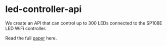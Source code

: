 # led-controller-api
We create an API that can control up to 300 LEDs connected to the SP108E LED WiFi controller.

Read the full [paper](https://github.com/user-attachments/files/17669328/LED_Christmas_Lights_API.pdf) here.

